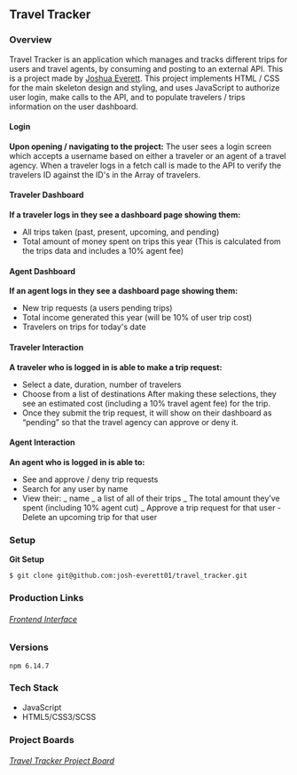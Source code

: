 ## Travel Tracker

### Overview

Travel Tracker is an application which manages and tracks different trips for
users and travel agents, by consuming and posting to an external API.
This is a project made by [Joshua Everett](https://github.com/josh-everett01).
This project implements HTML / CSS for the main skeleton design and styling, and
uses JavaScript to authorize user login, make calls to the API, and to populate
travelers / trips information on the user dashboard.

#### Login

**Upon opening / navigating to the project:**
The user sees a login screen which
accepts a username based on either a traveler or an agent of a travel agency.
When a traveler logs in a fetch call is made to the API to verify the travelers
ID against the ID's in the Array of travelers.

#### Traveler Dashboard

**If a traveler logs in they see a dashboard page showing them:**

- All trips taken (past, present, upcoming, and pending)
- Total amount of money spent on trips this year (This
  is calculated from the trips data and includes a 10%
  agent fee)

#### Agent Dashboard

**If an agent logs in they see a dashboard page showing them:**

- New trip requests (a users pending trips)
- Total income generated this year (will be 10% of user
  trip cost)
- Travelers on trips for today's date

#### Traveler Interaction

**A traveler who is logged in is able to make a trip request:**

- Select a date, duration, number of travelers
- Choose from a list of destinations
  After making these selections, they see an estimated
  cost (including a 10% travel agent fee) for the trip.
- Once they submit the trip request, it will show on
  their dashboard as “pending” so that the travel agency
  can approve or deny it.

#### Agent Interaction

**An agent who is logged in is able to:**

- See and approve / deny trip requests
- Search for any user by name
- View their:
  _ name
  _ a list of all of their trips
  _ The total amount they’ve spent (including
  10% agent cut)
  _ Approve a trip request for that user - Delete an
  upcoming trip for that user

### Setup

**Git Setup**

```
$ git clone git@github.com:josh-everett01/travel_tracker.git

```

### Production Links

###### [Frontend Interface](https://github.com/josh-everett01/travel_tracker)

### Versions

`npm 6.14.7`

### Tech Stack

- JavaScript
- HTML5/CSS3/SCSS

### Project Boards

###### [Travel Tracker Project Board](https://github.com/josh-everett01/travel_tracker/projects/1)
